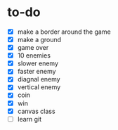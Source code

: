 to-do
===

- [x] make a border around the game
- [x] make a ground
- [x] game over
- [x] 10 enemies
- [x] slower enemy
- [x] faster enemy
- [x] diagnal enemy
- [x] vertical enemy
- [x] coin
- [x] win
- [x] canvas class
- [ ] learn git